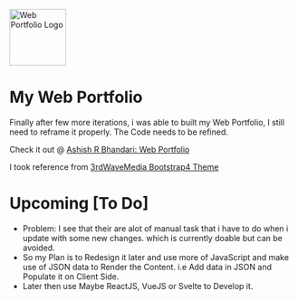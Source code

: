 <p align="left">
  <img src="https://aashishrbhandari.github.io/images/svg/logo1.svg" alt="Web Portfolio Logo" width=100 height=100>
</p>
  
# My Web Portfolio
Finally after few more iterations, i was able to built my Web Portfolio, I still need to reframe it properly. The Code needs to be refined.

Check it out @ [Ashish R Bhandari: Web Portfolio](https://aashishrbhandari.github.io)

I took reference from [3rdWaveMedia Bootstrap4 Theme](https://themes.3rdwavemedia.com/instance/bs4/)


# Upcoming [To Do]
- Problem: I see that their are alot of manual task that i have to do when i update with some new changes. which is currently doable but can be avoided.
- So my Plan is to Redesign it later and use more of JavaScript and make use of JSON data to Render the Content. i.e Add data in JSON and Populate it on Client Side.
- Later then use Maybe ReactJS, VueJS or Svelte to Develop it.
